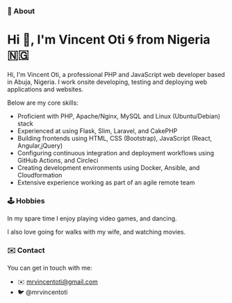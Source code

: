 ### :wave:  About 
# Hi 👋, I'm Vincent Oti 🌀 from Nigeria 🇳🇬
Hi, I'm Vincent Oti, a professional PHP and JavaScript web developer based in Abuja, Nigeria. I work onsite developing, testing and deploying web applications and websites.

Below are my core skills:

- Proficient with PHP, Apache/Nginx, MySQL and Linux (Ubuntu/Debian) stack
- Experienced at using Flask, Slim, Laravel, and CakePHP
- Building frontends using HTML, CSS (Bootstrap), JavaScript (React, Angular,jQuery)
- Configuring continuous integration and deployment workflows using GitHub Actions, and Circleci
- Creating development environments using Docker, Ansible, and Cloudformation
- Extensive experience working as part of an agile remote team

### :joystick: Hobbies

In my spare time I enjoy playing video games, and dancing.

I also love going for walks with my wife, and watching movies.

### :envelope: Contact

You can get in touch with me:

- :envelope: mrvincentoti@gmail.com
- :bird: @mrvincentoti
